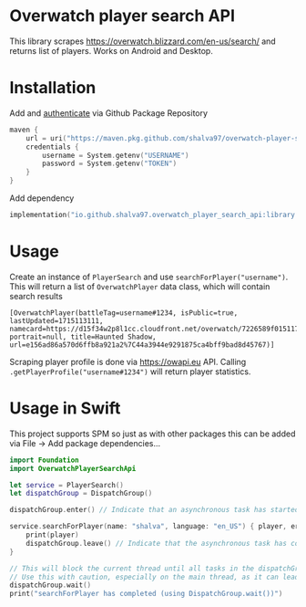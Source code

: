 # Overwatch player search API

This library scrapes https://overwatch.blizzard.com/en-us/search/ and returns list of players. Works on Android and Desktop.

# Installation

Add and [authenticate](https://docs.github.com/en/packages/working-with-a-github-packages-registry/working-with-the-gradle-registry#using-a-published-package) via Github Package Repository

```kotlin
maven {
    url = uri("https://maven.pkg.github.com/shalva97/overwatch-player-search-api")
    credentials {
        username = System.getenv("USERNAME")
        password = System.getenv("TOKEN")
    }
}
```

Add dependency

```kotlin
implementation("io.github.shalva97.overwatch_player_search_api:library:1.7")
```

# Usage

Create an instance of `PlayerSearch` and use `searchForPlayer("username")`. This will return a list of `OverwatchPlayer`
data class, which will contain search results

```
[OverwatchPlayer(battleTag=username#1234, isPublic=true, lastUpdated=1715113111, namecard=https://d15f34w2p8l1cc.cloudfront.net/overwatch/7226589f015117e841d23356bc45835409c38ba8fb0d1451ca9268961fffde0f.png, portrait=null, title=Haunted Shadow, url=e156ad86a570d6ffb8a921a2%7C44a3944e9291875ca4bff9bad8d45767)]
```

Scraping player profile is done via https://owapi.eu API. Calling `.getPlayerProfile("username#1234")` will return player
statistics.

# Usage in Swift

This project supports SPM so just as with other packages this can be added via File -> Add package dependencies...

```swift
import Foundation
import OverwatchPlayerSearchApi

let service = PlayerSearch()
let dispatchGroup = DispatchGroup()

dispatchGroup.enter() // Indicate that an asynchronous task has started

service.searchForPlayer(name: "shalva", language: "en_US") { player, error -> () in
    print(player)
    dispatchGroup.leave() // Indicate that the asynchronous task has completed
}

// This will block the current thread until all tasks in the dispatchGroup have called `leave()`
// Use this with caution, especially on the main thread, as it can lead to UI freezes.
dispatchGroup.wait()
print("searchForPlayer has completed (using DispatchGroup.wait())")


```